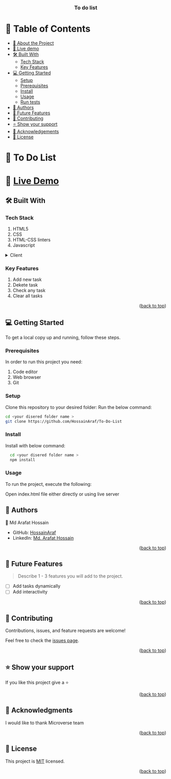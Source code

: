 <a name="readme-top"></a>

<div align="center">
  <h3><b>To do list</b></h3>
</div>

<!-- TABLE OF CONTENTS -->

# 📗 Table of Contents

- [📖 About the Project](#about-project)
- [📖 Live demo](#live-demo)
- [🛠 Built With](#built-with)
    - [Tech Stack](#tech-stack)
    - [Key Features](#key-features)
- [💻 Getting Started](#getting-started)
  - [Setup](#setup)
  - [Prerequisites](#prerequisites)
  - [Install](#install)
  - [Usage](#usage)
  - [Run tests](#run-tests)
- [👥 Authors](#authors)
- [🔭 Future Features](#future-features)
- [🤝 Contributing](#contributing)
- [⭐️ Show your support](#support)
- [🙏 Acknowledgements](#acknowledgements)
- [📝 License](#license)

<!-- PROJECT DESCRIPTION -->

# 📖 To Do List <a name="about-project"></a>

# 📖 <a name="live-demo"  href="https://hossainaraf.github.io/To-Do-List/"> Live Demo </a>

## 🛠 Built With <a name="built-with"></a>
### Tech Stack <a name="tech-stack"></a>

1. HTML5
2. CSS
3. HTML-CSS linters
4. Javascript

<details>
  <summary>Client</summary>
  <ul>
    <li><a href="https://developer.mozilla.org/en-US/docs/Web/HTML">HTML</a></li>
    <li><a href="https://developer.mozilla.org/en-US/docs/Web/CSS">CSS</a></li>
  </ul>
</details>
 
<!-- Features -->
### Key Features <a name="key-features"></a>
1. Add new task
2. Dekete task
3. Check any task
4. Clear all tasks

<p align="right">(<a href="#readme-top">back to top</a>)</p>

<!-- GETTING STARTED -->

## 💻 Getting Started <a name="getting-started"></a>

To get a local copy up and running, follow these steps.

### Prerequisites

In order to run this project you need:
1. Code editor
2. Web browser
3. Git

### Setup

Clone this repository to your desired folder:
Run the below command:

```sh
cd <your disered folder name >
git clone https://github.com/HossainAraf/To-Do-List
```
### Install

Install with below command:

```sh
  cd <your disered folder name >
  npm install
```

### Usage

To run the project, execute the following:

Open index.html file either directly or using live server 

<!-- AUTHORS -->

## 👥 Authors <a name="authors"></a>

👤 Md Arafat Hossain

- GitHub: <a href="https://github.com/HossainAraf">HossainAraf </a>
- LinkedIn: <a href="https://linkedin.com/in/md-arafat-hossain-111403275"> Md. Arafat Hossain </a>

<p align="right">(<a href="#readme-top">back to top</a>)</p>

<!-- FUTURE FEATURES -->

## 🔭 Future Features <a name="future-features"></a>

> Describe 1 - 3 features you will add to the project.
- [ ] Add tasks dynamically
- [ ] Add interactivity

<p align="right">(<a href="#readme-top">back to top</a>)</p>

<!-- CONTRIBUTING -->

## 🤝 Contributing <a name="contributing"></a>

Contributions, issues, and feature requests are welcome!

Feel free to check the [issues page](../../issues/).

<p align="right">(<a href="#readme-top">back to top</a>)</p>

<!-- SUPPORT -->

## ⭐️ Show your support <a name="support"></a>

If you like this project give a ⭐️

<p align="right">(<a href="#readme-top">back to top</a>)</p>

<!-- ACKNOWLEDGEMENTS -->

## 🙏 Acknowledgments <a name="acknowledgements"></a>

I would like to thank Microverse team

<p align="right">(<a href="#readme-top">back to top</a>)</p>

<!-- LICENSE -->

## 📝 License <a name="license"></a>

This project is [MIT](./LICENSE) licensed.

<p align="right">(<a href="#readme-top">back to top</a>)</p>
